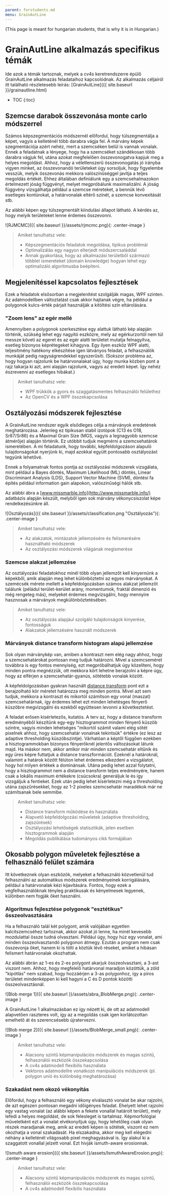 ```yaml
---
parent: forstudents.md
menu: GrainAutLine
---
```


(This page is meant for hungarian students, that is why it is in Hungarian.)

# GrainAutLine alkalmazás specifikus témák

Ide azok a témák tartoznak, melyek a cv4s keretrendszerre épülő GrainAutLine alkalmazás feladataihoz kapcsolódnak. Az alkalmazás céljairól itt található részletesebb leírás: [GrainAutLine]({{ site.baseurl }}/grainautline.html)

* TOC
{:toc}

## Szemcse darabok összevonása monte carlo módszerrel

Számos képszegmentációs módszernél előfordul, hogy túlszegmentálja a képet, vagyis a kelleténél több darabra vágja fel. A márvány képek szegmentációja azért nehéz, mert a szemcséken belül is vannak vonalak. Ennek a feladatnak a lényege, hogy ha a szemcséket szándékosan több darabra vágjuk fel, utána azokat megfelelően összevonogatva kapjuk meg a helyes megoldást. Ahhoz, hogy a véletlenszerű összevonogatás jó irányba vigyen minket, az összevonandó területeket úgy sorsoljuk, hogy figyelembe vesszük, melyik összevonás mekkora valószínűséggel javítja a teljes megoldás értékét. Ehhez általában definiálunk egy a szemcsehalmazokon értelmezett jóság függvényt, melyet megpróbálunk maximalizálni. A jóság függvény vizsgálhatja például a szemcse méreteket, a bennük lévő esetleges kontúrokat, a  határvonalak eltérő színét, a szemcse konvexitását stb.

Az alábbi képen egy túlszegmentált kiindulási állapot látható. A kérdés az, hogy melyik területeket lenne érdemes összevonni.

![RJMCMC]({{ site.baseurl }}/assets/rjmcmc.png){: .center-image }

> Amiket tanulhatsz vele:
>
>   * Képszegmentációs feladatok megoldása, tipikus problémái
>   * Optimalizálás egy nagyon elterjedt módszercsaláddal
>   * Annak gyakorlása, hogy az alkalmazási területből származó többlet ismereteket (domain knowledge) hogyan lehet egy optimalizáló algoritmusba beépíteni.

## Megjelenítéssel kapcsolatos fejlesztések

Ezek a feladatok elsősorban a megjelenítést szolgálják magas, WPF szinten. Az adatmodellben változtatást csak akkor hajtanak végre, ha például a polygonok kulcs-érték párjait használják a kitöltési szín eltárolására.

### "Zoom lens" az egér mellé

Amennyiben a polygonok szerkesztése egy alattuk látható kép alapján történik, szükség lehet egy nagyító eszközre, mely az egérkurzortól nem túl messze követi az egeret és az egér alatti területet mutatja felnagyítva, esetleg bizonyos képrétegeket kihagyva. Egy ilyen eszköz WPF alatti, teljesítmény hatékony elkészítése igen látványos feladat, a felhasználók munkáját pedig nagyságrendekkel egyszerűsíti. (Sokszor probléma az, hogy hogyan rajzolunk be határvonalakat úgy, hogy munka közben pont a rajz takarja ki azt, ami alapján rajzolunk, vagyis az eredeti képet. Így nehéz észrevenni az esetleges hibákat.)

> Amiket tanulhatsz vele:
>
>   * WPF trükkök a gyors és szaggatásmentes felhasználói felülethez
>   * Az OpenCV és a WPF összekapcsolása

## Osztályozási módszerek fejlesztése

A GrainAutLine rendszer egyik elsődleges célja a márványok eredetének meghatározása. Jelenleg ez tipikusan stabil izotópok (C13 és O18, Sr87/Sr86) és a Maximal Grain Size (MGS, vagyis a legnagyobb szemcse átmérője) alapján történik. Ez utóbbit tudjuk megmérni a szemcsehatárok ismeretében. A mi feladatunk, hogy további, képfeldolgozáson alapuló tulajdonságokat nyerjünk ki, majd azokkal együtt pontosabb osztályozást tegyünk lehetővé.

Ennek a folyamatnak fontos pontja az osztályozási módszerek vizsgálata, mint például a Bayes döntés, Maximum Likelihood (ML) döntés, Linear Discriminant Analysis (LDS), Support Vector Machine (SVM), döntési fa építés például information gain alapokon, valószínűségi hálók stb.

Az alábbi ábra a [www.missmarble.info](http://www.missmarble.info/) adatbázis alapján készült, melyből igen sok márvány vékonycsiszolat képe rendelkezésünkre áll.

![Osztályozás]({{ site.baseurl }}/assets/classification.png "Osztályozás"){: .center-image }

> Amiket tanulhatsz vele:
>
>   * Az alakzatok, mintázatok jellemzésére és felismerésére használható módszerek
>   * Az osztályozási módszerek világának megismerése

### Szemcse alakzat jellemzése

Az osztályozási feladatokhoz minél több olyan jellemzőt kell kinyernünk a képekből, amik alapján meg lehet különböztetni az egyes márványokat. A szemécsék mérete mellett a képfeldolgozásban számos alakzat jellemzőt találunk (péládul terület-kerület arány, momentumok, fraktál dimenzió és még rengeteg más), melyeket érdemes megvizsgálni, hogy mennyire hasznosak a márványok megkülönböztetésében.

> Amiket tanulhatsz vele:
>
>   * Az osztályozás alapjául szolgáló tulajdonságok kinyerése, fontosságuk
>   * Alakzatok jellemzésére használt módszerek

### Márványok distance transform histogram alapú jellemzése

Sok olyan márványkép van, amiben a kontraszt nem elég nagy ahhoz, hogy a szemcsehatárokat pontosan meg tudjuk határozni. Mivel a szemcseméret továbbra is egy fontos mennyiség, ezt megpróbálhatjuk úgy közelíteni, hogy minden pontra megnézzük, ott mekkora kört lehetne berajzolni a képre úgy, hogy az elférjen a szemcsehatár-gyanús, sötétebb vonalak között.

A képfeldolgozásban gyakran használt [distance transform](https://medium.com/on-coding/euclidean-distance-transform-d37e06958216#.9j0gdvx1k) pont ezt a berajzolható kör méretet határozza meg minden pontra. Mivel azt sem tudjuk, mekkora a kontraszt és mikortól számítson egy vonal (maszat) szemcsehatárnak, így érdemes lehet ezt minden lehetésges fényerő küszöbre megvizsgálni és ezekből együttesen levonni a következtetést.

A feladat erősen kísérletezős, kutatós. A terv az, hogy a distance transform eredményéből készítünk egy-egy hisztogrammot minden fényerő küszöb szintre, vagyis minden lehetséges "mikortól számít valami elég sötét pixelnek ahhoz, hogy szemcsehatár vonalnak tekintsük" értékre (ez lesz az adaptive thresholding küszöbszintje). Várhatóan a képtől függően ezekben a hisztogrammokban bizonyos fényerőknél jelentős változásokat látunk majd. Ha máskor nem, akkor amikor már minden szemcsehatár eltűnik és egy üres képre futtatjuk a distance transzformációt. Ezeknél a határoknál, valamint a határok között félúton lehet érdemes elkezdeni a vizsgálatot, hogy hol milyen értékek a dominánsak. Utána pedig lehet azzal folytatni, hogy a hisztogrammot nem a distance transform teljes eredményére, hanem csak a lokális maximum értékekre (csúcsokra) generáljuk le és így vizsgáljuk a fentieket. Ezek után pedig lehet kísérletezni még a thresholding utána zajszűrésekkel, hogy az 1-2 pixeles szemcsehatár maradékok már ne számítsanak bele semmibe.

> Amiket tanulhatsz vele:
>
>   * Distance transform működése és használata
>   * Alapvető képfeldolgozási műveletek (adaptive thresholding, zajszűrések)
>   * Osztályozási lehetőségek statisztikák, jelen esetben hisztogrammok alapján
>   * Megoldás publikálása tudományos cikk formájában

## Okosabb polygon műveletek fejlesztése a felhasználó felület számára

Itt következnek olyan eszközök, melyeket a felhasználó közvetlenül tud felhasználni az automatikus módszerek eredményeinek korrigálására, például a határvonalak kézi kijavítására. Fontos, hogy ezek a végfelhasználóknak tényleg praktikusak és kényelmesek legyenek, különben nem fogják őket használni.

### Algoritmus fejlesztése polygonok "esztétikus" összeolvasztására

Ha a felhasználó talál két polygont, amik valójában egyetlen kalcitszemcséhez tartoznak, akkor azokat jó lenne, ha minél kevesebb mozdulattal össze tudná olvasztani. Például úgy, hogy húz egy vonalat, ami minden összeolvasztandó polygonon átmegy. Ezután a program nem csak összevonja őket, hanem ki is tölti a köztük lévő réseket, amiket a hibásan felismert határvonalak okozhattak.

Az alábbi ábrán az 1-es és 2-es polygont akarjuk összeolvasztani, a 3-ast viszont nem. Ahhoz, hogy megfelelő határvonal maradjon közöttük, a zöld "kipótlás" nem szabad, hogy hozzáérjen a 3-as polygonhoz, így a piros területet mindenképpen ki kell hagyni a C és D pontok közötti összeolvasztásnál.

![Blob merge 1]({{ site.baseurl }}/assets/abra_BlobMerge.png){: .center-image }

A GrainAutLine 1 alkalmazásban ez így nézett ki, de ott az adatmodell alapvetően raszteres volt, így az a megoldás csak igen korlátozottan emelhető át és szerencsésebb újratervezni.

![Blob merge 2]({{ site.baseurl }}/assets/BlobMerge_small.png){: .center-image }

> Amiket tanulhatsz vele:
>
>   * Alacsony szintű képmanipulációs módszerek és magas szintű, felhasználói eszközök összekapcsolása
>   * A cv4s adatmodell flexibilis használata
>   * Vektoros adatmodellre vonatkozó manipulációs módszerek (pl. polygon unió és különbség meghatározása)

### Szakadást nem okozó vékonyítás

Előfordul, hogy a felhasználó egy vékony elválasztó vonalat be akar rajzolni, de azt egészen pontosan megadni időigényes feladat. Ehelyett lehet rajzolni egy vastag vonalat (az alábbi képen a fekete vonallal határolt terület), mely lefedi a helyes megoldást, de sok felesleget is tartalmaz. Képmorfológiai műveletként ezt a vonalat elvékonyítjuk úgy, hogy lehetőleg csak olyan részek maradjanak meg, amik az eredeti képen is sötétek, viszont ez nem okozhatja a vonal szakadását. Ha elszakadna, akkor meg kell elégedni néhány a kelleténél világosabb pixel meghagyásával is. Így alakul ki a szaggatott vonallal jelzett vonal. Ezt hívják ismuth-aware erosionnak.

![Ismuth aware erosion]({{ site.baseurl }}/assets/IsmuthAwareErosion.png){: .center-image }

> Amiket tanulhatsz vele:
>
>   * Alacsony szintű képmanipulációs módszerek és magas szintű, felhasználói eszközök összekapcsolása
>   * A cv4s adatmodell flexibilis használata
